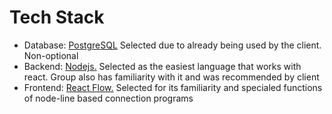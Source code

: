 <h1>Tech Stack</h1>
<ul>
  <li>Database: <a href="https://www.postgresql.org/">PostgreSQL</a> Selected due to already being used by the client. Non-optional</li>
  <li>Backend: <a href="https://nodejs.org/en/">Nodejs.</a> Selected as the easiest language that works with react. Group also has familiarity with it and was recommended by client</li>
  <li>Frontend: <a href="https://reactflow.dev/">React Flow.</a> Selected for its familiarity and specialed functions of node-line based connection programs</li>
</ul>
